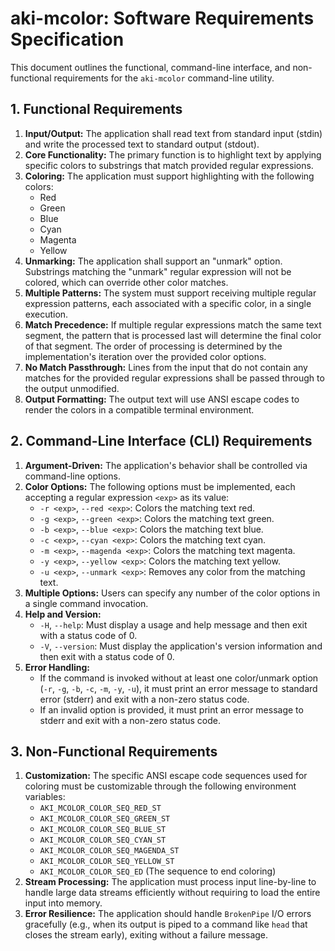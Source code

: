 # aki-mcolor: Software Requirements Specification

This document outlines the functional, command-line interface, and non-functional requirements for the `aki-mcolor` command-line utility.

## 1. Functional Requirements

1.  **Input/Output:** The application shall read text from standard input (stdin) and write the processed text to standard output (stdout).
2.  **Core Functionality:** The primary function is to highlight text by applying specific colors to substrings that match provided regular expressions.
3.  **Coloring:** The application must support highlighting with the following colors:
    - Red
    - Green
    - Blue
    - Cyan
    - Magenta
    - Yellow
4.  **Unmarking:** The application shall support an "unmark" option. Substrings matching the "unmark" regular expression will not be colored, which can override other color matches.
5.  **Multiple Patterns:** The system must support receiving multiple regular expression patterns, each associated with a specific color, in a single execution.
6.  **Match Precedence:** If multiple regular expressions match the same text segment, the pattern that is processed last will determine the final color of that segment. The order of processing is determined by the implementation's iteration over the provided color options.
7.  **No Match Passthrough:** Lines from the input that do not contain any matches for the provided regular expressions shall be passed through to the output unmodified.
8.  **Output Formatting:** The output text will use ANSI escape codes to render the colors in a compatible terminal environment.

## 2. Command-Line Interface (CLI) Requirements

1.  **Argument-Driven:** The application's behavior shall be controlled via command-line options.
2.  **Color Options:** The following options must be implemented, each accepting a regular expression `<exp>` as its value:
    - `-r <exp>`, `--red <exp>`: Colors the matching text red.
    - `-g <exp>`, `--green <exp>`: Colors the matching text green.
    - `-b <exp>`, `--blue <exp>`: Colors the matching text blue.
    - `-c <exp>`, `--cyan <exp>`: Colors the matching text cyan.
    - `-m <exp>`, `--magenda <exp>`: Colors the matching text magenta.
    - `-y <exp>`, `--yellow <exp>`: Colors the matching text yellow.
    - `-u <exp>`, `--unmark <exp>`: Removes any color from the matching text.
3.  **Multiple Options:** Users can specify any number of the color options in a single command invocation.
4.  **Help and Version:**
    - `-H`, `--help`: Must display a usage and help message and then exit with a status code of 0.
    - `-V`, `--version`: Must display the application's version information and then exit with a status code of 0.
5.  **Error Handling:**
    - If the command is invoked without at least one color/unmark option (`-r`, `-g`, `-b`, `-c`, `-m`, `-y`, `-u`), it must print an error message to standard error (stderr) and exit with a non-zero status code.
    - If an invalid option is provided, it must print an error message to stderr and exit with a non-zero status code.

## 3. Non-Functional Requirements

1.  **Customization:** The specific ANSI escape code sequences used for coloring must be customizable through the following environment variables:
    - `AKI_MCOLOR_COLOR_SEQ_RED_ST`
    - `AKI_MCOLOR_COLOR_SEQ_GREEN_ST`
    - `AKI_MCOLOR_COLOR_SEQ_BLUE_ST`
    - `AKI_MCOLOR_COLOR_SEQ_CYAN_ST`
    - `AKI_MCOLOR_COLOR_SEQ_MAGENDA_ST`
    - `AKI_MCOLOR_COLOR_SEQ_YELLOW_ST`
    - `AKI_MCOLOR_COLOR_SEQ_ED` (The sequence to end coloring)
2.  **Stream Processing:** The application must process input line-by-line to handle large data streams efficiently without requiring to load the entire input into memory.
3.  **Error Resilience:** The application should handle `BrokenPipe` I/O errors gracefully (e.g., when its output is piped to a command like `head` that closes the stream early), exiting without a failure message.
